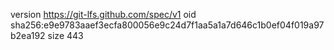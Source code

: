 version https://git-lfs.github.com/spec/v1
oid sha256:e9e9783aaef3ecfa800056e9c24d7f1aa5a1a7d646c1b0ef04f019a97b2ea192
size 443
